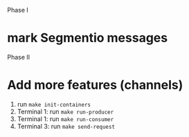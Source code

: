 Phase I

# mark Segmentio messages

Phase II

# Add more features (channels)

1. run `make init-containers`
2. Terminal 1: run `make run-producer`
3. Terminal 1: run `make run-consumer`
4. Terminal 3: run `make send-request`
